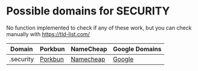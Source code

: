 # Possible domains for SECURITY

No function implemented to check if any of these work, but you can check manually with https://tld-list.com/

| Domain | Porkbun | NameCheap | Google Domains |
|---|---|---|---|
| .security | [Porkbun](https://porkbun.com/checkout/search?prb=e814663da1&tlds=&idnLanguage=&search=search&q=.security) | [Namecheap](https://www.namecheap.com/domains/registration/results/?domain=.security) | [Google](https://domains.google.com/registrar/search?searchTerm=.security) |
